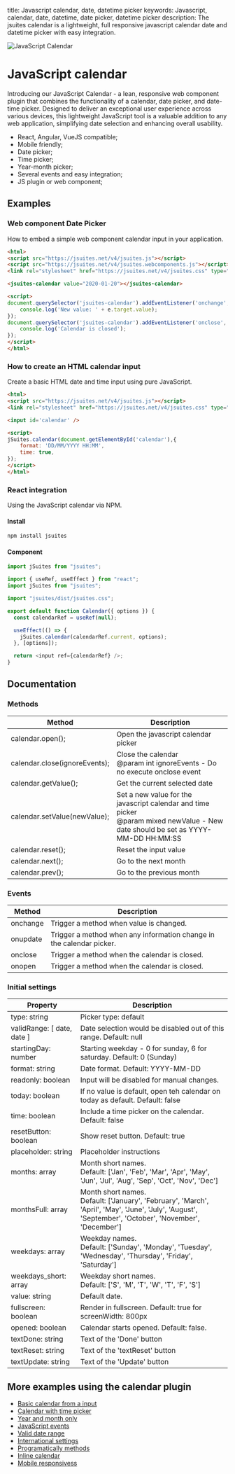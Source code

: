 title: Javascript calendar, date, datetime picker
keywords: Javascript, calendar, date, datetime, date picker, datetime picker
description: The jsuites calendar is a lightweight, full responsive javascript calendar date and datetime picker with easy integration.

![JavaScript Calendar](img/js-calendar.svg)

JavaScript calendar
===================

Introducing our JavaScript Calendar - a lean, responsive web component plugin that combines the functionality of a calendar, date picker, and date-time picker. Designed to deliver an exceptional user experience across various devices, this lightweight JavaScript tool is a valuable addition to any web application, simplifying date selection and enhancing overall usability.  
  

* React, Angular, VueJS compatible;
* Mobile friendly;
* Date picker;
* Time picker;
* Year-month picker;
* Several events and easy integration;
* JS plugin or web component;


Examples
--------
 

### Web component Date Picker

How to embed a simple web component calendar input in your application.  
  
  
  
```html
<html>
<script src="https://jsuites.net/v4/jsuites.js"></script>
<script src="https://jsuites.net/v4/jsuites.webcomponents.js"></script>
<link rel="stylesheet" href="https://jsuites.net/v4/jsuites.css" type="text/css" />

<jsuites-calendar value="2020-01-20"></jsuites-calendar>

<script>
document.querySelector('jsuites-calendar').addEventListener('onchange', function(e) {
    console.log('New value: ' + e.target.value);
});
document.querySelector('jsuites-calendar').addEventListener('onclose', function(e) {
    console.log('Calendar is closed');
});
</script>
</html>
```
  
  

### How to create an HTML calendar input

Create a basic HTML date and time input using pure JavaScript.  
  
  
  
```html
<html>
<script src="https://jsuites.net/v4/jsuites.js"></script>
<link rel="stylesheet" href="https://jsuites.net/v4/jsuites.css" type="text/css" />

<input id='calendar' />

<script>
jSuites.calendar(document.getElementById('calendar'),{
    format: 'DD/MM/YYYY HH:MM',
    time: true,
});
</script>
</html>
```
  
  

### React integration

Using the JavaScript calendar via NPM.  
  

#### Install

```bash
npm install jsuites
```
  

#### Component

```javascript
import jSuites from "jsuites";

import { useRef, useEffect } from "react";
import jSuites from "jsuites";

import "jsuites/dist/jsuites.css";

export default function Calendar({ options }) {
  const calendarRef = useRef(null);

  useEffect(() => {
    jSuites.calendar(calendarRef.current, options);
  }, [options]);

  return <input ref={calendarRef} />;
}
```
  
  

Documentation
-------------

### Methods

| Method | Description |
| --- | --- |
| calendar.open(); | Open the javascript calendar picker |
| calendar.close(ignoreEvents); | Close the calendar  <br>@param int ignoreEvents - Do no execute onclose event |
| calendar.getValue(); | Get the current selected date |
| calendar.setValue(newValue); | Set a new value for the javascript calendar and time picker  <br>@param mixed newValue - New date should be set as YYYY-MM-DD HH:MM:SS |
| calendar.reset(); | Reset the input value |
| calendar.next(); | Go to the next month |
| calendar.prev(); | Go to the previous month |

  
  

### Events

| Method | Description |
| --- | --- |
| onchange | Trigger a method when value is changed. |
| onupdate | Trigger a method when any information change in the calendar picker. |
| onclose | Trigger a method when the calendar is closed. |
| onopen | Trigger a method when the calendar is closed. |

  
  

### Initial settings

| Property | Description |
| --- | --- |
| type: string | Picker type: default | year-month-picker. Default: default |
| validRange: [ date, date ] | Date selection would be disabled out of this range. Default: null |
| startingDay: number | Starting weekday - 0 for sunday, 6 for saturday. Default: 0 (Sunday) |
| format: string | Date format. Default: YYYY-MM-DD |
| readonly: boolean | Input will be disabled for manual changes. |
| today: boolean | If no value is default, open teh calendar on today as default. Default: false |
| time: boolean | Include a time picker on the calendar. Default: false |
| resetButton: boolean | Show reset button. Default: true |
| placeholder: string | Placeholder instructions |
| months: array | Month short names.  <br>Default: ['Jan', 'Feb', 'Mar', 'Apr', 'May', 'Jun', 'Jul', 'Aug', 'Sep', 'Oct', 'Nov', 'Dec'] |
| monthsFull: array | Month short names.  <br>Default: ['January', 'February', 'March', 'April', 'May', 'June', 'July', 'August', 'September', 'October', 'November', 'December'] |
| weekdays: array | Weekday names.  <br>Default: ['Sunday', 'Monday', 'Tuesday', 'Wednesday', 'Thursday', 'Friday', 'Saturday'] |
| weekdays_short: array | Weekday short names.  <br>Default: ['S', 'M', 'T', 'W', 'T', 'F', 'S'] |
| value: string | Default date. |
| fullscreen: boolean | Render in fullscreen. Default: true for screenWidth: 800px |
| opened: boolean | Calendar starts opened. Default: false. |
| textDone: string | Text of the 'Done' button |
| textReset: string | Text of the 'textReset' button |
| textUpdate: string | Text of the 'Update' button |

  
  

More examples using the calendar plugin
---------------------------------------

* [Basic calendar from a input](/docs/v4/javascript-calendar/basic)
* [Calendar with time picker](/docs/v4/javascript-calendar/time-picker)
* [Year and month only](/docs/v4/javascript-calendar/year-month)
* [JavaScript events](/docs/v4/javascript-calendar/events)
* [Valid date range](/docs/v4/javascript-calendar/valid-range)
* [International settings](/docs/v4/javascript-calendar/international)
* [Programatically methods](/docs/v4/javascript-calendar/methods)
* [Inline calendar](/docs/v4/javascript-calendar/inline)
* [Mobile responsivess](/docs/v4/javascript-calendar/mobile)
